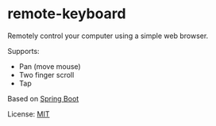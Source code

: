 # remote-keyboard

Remotely control your computer using a simple web browser.

Supports:
- Pan (move mouse)
- Two finger scroll
- Tap

Based on [Spring Boot](http://projects.spring.io/spring-boot/)

License: [MIT](./LICENSE)
